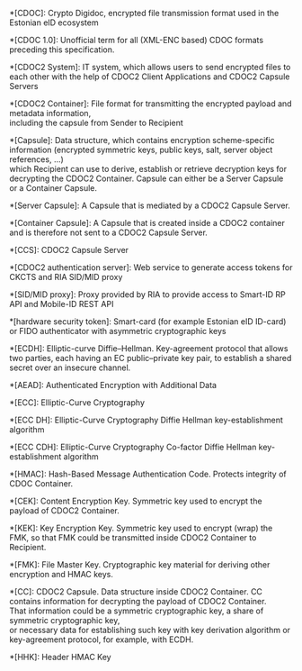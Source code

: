 <!-- This file contains acronyms, which will be highlighted and provided with a tooltip in the built HTML -->
<!-- markdownlint-disable first-line-heading -->

*[CDOC]: Crypto Digidoc, encrypted file transmission format used in the Estonian eID ecosystem

*[CDOC 1.0]: Unofficial term for all (XML-ENC based) CDOC formats preceding this specification.

*[CDOC2 System]: IT system, which allows users to send encrypted files to each other with the help of CDOC2 Client Applications and CDOC2 Capsule Servers

*[CDOC2 Container]: File format for transmitting the encrypted payload and metadata information, <br/>including the capsule from Sender to Recipient

*[Capsule]: Data structure, which contains encryption scheme-specific information (encrypted symmetric keys, public keys, salt, server object references, ...)<br/>which Recipient can use to derive, establish or retrieve decryption keys for decrypting the CDOC2 Container. Capsule can either be a Server Capsule or a Container Capsule.

*[Server Capsule]: A Capsule that is mediated by a CDOC2 Capsule Server.

*[Container Capsule]: A Capsule that is created inside a CDOC2 container and is therefore not sent to a CDOC2 Capsule Server.

*[CCS]: CDOC2 Capsule Server
 
*[CDOC2 authentication server]: Web service to generate access tokens for CKCTS and RIA SID/MID proxy

*[SID/MID proxy]: Proxy provided by RIA to provide access to Smart-ID RP API and Mobile-ID REST API

*[hardware security token]: Smart-card (for example Estonian eID ID-card) or FIDO authenticator with asymmetric cryptographic keys

*[ECDH]: Elliptic-curve Diffie–Hellman. Key-agreement protocol that allows two parties, each having an EC public–private key pair, to establish a shared secret over an insecure channel.

*[AEAD]: Authenticated Encryption with Additional Data

*[ECC]: Elliptic-Curve Cryptography

*[ECC DH]: Elliptic-Curve Cryptography Diffie Hellman key-establishment algorithm

*[ECC CDH]: Elliptic-Curve Cryptography Co-factor Diffie Hellman key-establishment algorithm

*[HMAC]: Hash-Based Message Authentication Code. Protects integrity of CDOC Container.

<!--- acronyms about various keys -->

*[CEK]: Content Encryption Key. Symmetric key used to encrypt the payload of CDOC2 Container.

*[KEK]: Key Encryption Key. Symmetric key used to encrypt (wrap) the FMK, so that FMK could be transmitted inside CDOC2 Container to Recipient.

*[FMK]: File Master Key. Cryptographic key material for deriving other encryption and HMAC keys.

*[CC]: CDOC2 Capsule. Data structure inside CDOC2 Container. CC contains information for decrypting the payload of CDOC2 Container. <br/> That information could be a symmetric cryptographic key, a share of symmetric cryptographic key, <br/> or necessary data for establishing such key with key derivation algorithm or key-agreement protocol, for example, with ECDH.

*[HHK]: Header HMAC Key
